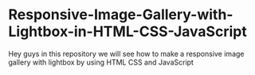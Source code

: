 # Responsive-Image-Gallery-with-Lightbox-in-HTML-CSS-JavaScript
Hey guys in this repository we will see how to make a responsive image gallery with lightbox by using HTML CSS and JavaScript
